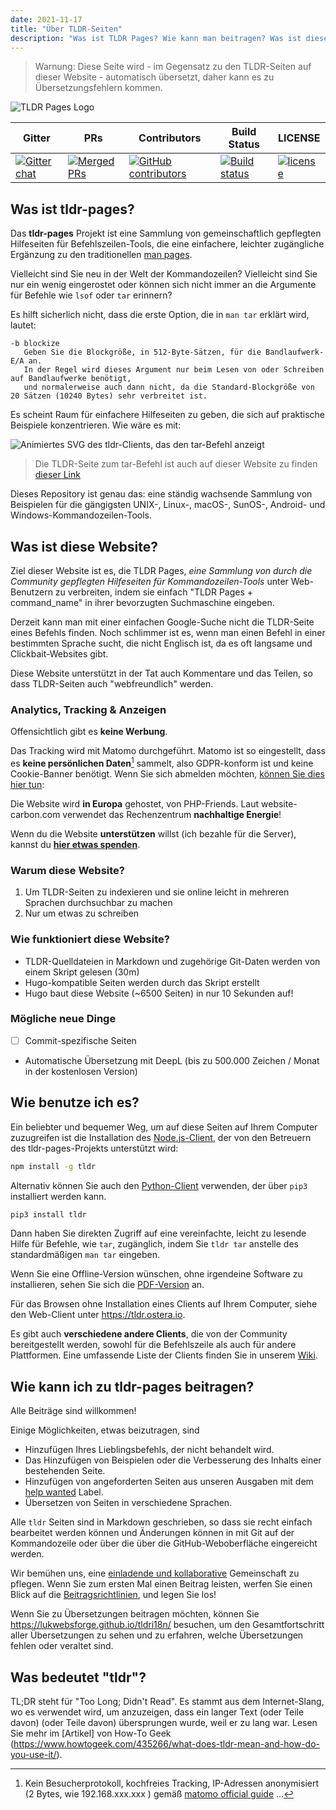 ```yaml
---
date: 2021-11-17
title: "Über TLDR-Seiten"
description: "Was ist TLDR Pages? Wie kann man beitragen? Was ist diese Website?"
---
```


> Warnung: Diese Seite wird - im Gegensatz zu den TLDR-Seiten auf dieser Website - automatisch übersetzt, daher kann es zu Übersetzungsfehlern kommen.

![TLDR Pages Logo](/tldr-logo.png)

|Gitter|PRs|Contributors|Build Status|LICENSE|
|---|---|---|---|---|
[![Gitter chat][gitter-image]][gitter-url]|[![Merged PRs][prs-merged-image]][prs-merged-url]|[![GitHub contributors][contributors-image]][contributors-url]|[![Build status][github-actions-image]][github-actions-url]|[![license][license-image]][license-url]

[github-actions-url]: https://github.com/tldr-pages/tldr/actions
[github-actions-image]: https://img.shields.io/github/workflow/status/tldr-pages/tldr/CI.svg
[gitter-url]: https://gitter.im/tldr-pages/tldr
[gitter-image]: https://img.shields.io/badge/chat-on_gitter-deeppink
[prs-merged-url]: https://github.com/tldr-pages/tldr/pulls?q=is:pr+is:merged
[prs-merged-image]: https://img.shields.io/github/issues-pr-closed-raw/tldr-pages/tldr.svg?label=merged+PRs&color=green
[contributors-url]: https://github.com/tldr-pages/tldr/graphs/contributors
[contributors-image]: https://img.shields.io/github/contributors-anon/tldr-pages/tldr.svg
[license-url]: https://github.com/tldr-pages/tldr/blob/main/LICENSE.md
[license-image]: https://img.shields.io/badge/license-CC_BY_4.0-blue.svg
</div>



## Was ist tldr-pages?

Das **tldr-pages** Projekt ist eine Sammlung von gemeinschaftlich gepflegten Hilfeseiten
für Befehlszeilen-Tools, die eine einfachere, leichter zugängliche Ergänzung
zu den traditionellen [man pages](https://en.wikipedia.org/wiki/Man_page).

Vielleicht sind Sie neu in der Welt der Kommandozeilen? Vielleicht sind Sie nur ein wenig eingerostet oder können sich nicht immer an die Argumente für Befehle wie `lsof` oder `tar` erinnern?

Es hilft sicherlich nicht, dass die erste Option, die in `man tar` erklärt wird, lautet:

```
-b blockize
   Geben Sie die Blockgröße, in 512-Byte-Sätzen, für die Bandlaufwerk-E/A an.
   In der Regel wird dieses Argument nur beim Lesen von oder Schreiben auf Bandlaufwerke benötigt,
   und normalerweise auch dann nicht, da die Standard-Blockgröße von 20 Sätzen (10240 Bytes) sehr verbreitet ist.
```

Es scheint Raum für einfachere Hilfeseiten zu geben, die sich auf praktische Beispiele konzentrieren.
Wie wäre es mit:

![Animiertes SVG des tldr-Clients, das den tar-Befehl anzeigt](/tldr-tar.svg)

> Die TLDR-Seite zum tar-Befehl ist auch auf dieser Website zu finden [dieser Link]("https://tldr.bortox.it/content/common/tar")

Dieses Repository ist genau das: eine ständig wachsende Sammlung von Beispielen
für die gängigsten UNIX-, Linux-, macOS-, SunOS-, Android- und Windows-Kommandozeilen-Tools.

## Was ist diese Website?

Ziel dieser Website ist es, die TLDR Pages, _eine Sammlung von durch die Community gepflegten Hilfeseiten
für Kommandozeilen-Tools_ unter Web-Benutzern zu verbreiten, indem sie einfach "TLDR Pages + command_name" in ihrer bevorzugten Suchmaschine eingeben.

Derzeit kann man mit einer einfachen Google-Suche nicht die TLDR-Seite eines Befehls finden. Noch schlimmer ist es, wenn man einen Befehl in einer bestimmten Sprache sucht, die nicht Englisch ist, da es oft langsame und Clickbait-Websites gibt.

Diese Website unterstützt in der Tat auch Kommentare und das Teilen, so dass TLDR-Seiten auch "webfreundlich" werden. 

### Analytics, Tracking & Anzeigen

Offensichtlich gibt es **keine Werbung**. 

Das Tracking wird mit Matomo durchgeführt. Matomo ist so eingestellt, dass es **keine persönlichen Daten**[^1] sammelt, also GDPR-konform ist und keine Cookie-Banner benötigt. Wenn Sie sich abmelden möchten, [können Sie dies hier tun](https://stats.bortox.it/index.php?module=CoreAdminHome&action=optOut&language=it):

Die Website wird **in Europa** gehostet, von PHP-Friends. Laut website-carbon.com verwendet das Rechenzentrum **nachhaltige Energie**!

Wenn du die Website **unterstützen** willst (ich bezahle für die Server), kannst du [**hier etwas spenden**](https://bortox.it/contribuisci-cs-en).

### Warum diese Website?

1. Um TLDR-Seiten zu indexieren und sie online leicht in mehreren Sprachen durchsuchbar zu machen
2. Nur um etwas zu schreiben

### Wie funktioniert diese Website?

* TLDR-Quelldateien in Markdown und zugehörige Git-Daten werden von einem Skript gelesen (30m)
* Hugo-kompatible Seiten werden durch das Skript erstellt
* Hugo baut diese Website (~6500 Seiten) in nur 10 Sekunden auf!

### Mögliche neue Dinge

- [ ] Commit-spezifische Seiten
- Automatische Übersetzung mit DeepL (bis zu 500.000 Zeichen / Monat in der kostenlosen Version)


## Wie benutze ich es?

Ein beliebter und bequemer Weg, um auf diese Seiten auf Ihrem Computer zuzugreifen
ist die Installation des [Node.js-Client](https://github.com/tldr-pages/tldr-node-client),
der von den Betreuern des tldr-pages-Projekts unterstützt wird:

```sh
npm install -g tldr
```

Alternativ können Sie auch den [Python-Client](https://github.com/tldr-pages/tldr-python-client) verwenden, der über `pip3` installiert werden kann.

```sh
pip3 install tldr
```

Dann haben Sie direkten Zugriff auf eine vereinfachte, leicht zu lesende Hilfe für Befehle, wie `tar`,
zugänglich, indem Sie `tldr tar` anstelle des standardmäßigen `man tar` eingeben.

Wenn Sie eine Offline-Version wünschen, ohne irgendeine Software zu installieren,
sehen Sie sich die [PDF-Version](https://tldr.sh/assets/tldr-book.pdf) an.

Für das Browsen ohne Installation eines Clients auf Ihrem Computer,
siehe den Web-Client unter <https://tldr.ostera.io>.

Es gibt auch **verschiedene andere Clients**, die von der Community bereitgestellt werden,
sowohl für die Befehlszeile als auch für andere Plattformen.
Eine umfassende Liste der Clients finden Sie in unserem [Wiki](https://github.com/tldr-pages/tldr/wiki/tldr-pages-clients).

## Wie kann ich zu tldr-pages beitragen?

Alle Beiträge sind willkommen!

Einige Möglichkeiten, etwas beizutragen, sind

- Hinzufügen Ihres Lieblingsbefehls, der nicht behandelt wird.
- Das Hinzufügen von Beispielen oder die Verbesserung des Inhalts einer bestehenden Seite.
- Hinzufügen von angeforderten Seiten aus unseren Ausgaben mit dem [help wanted](https://github.com/tldr-pages/tldr/issues?q=is%3Aopen+is%3Aissue+label%3A%22help+wanted%22) Label.
- Übersetzen von Seiten in verschiedene Sprachen.

Alle `tldr` Seiten sind in Markdown geschrieben, so dass sie recht einfach bearbeitet werden können und Änderungen können in
mit Git auf der Kommandozeile oder über die
über die GitHub-Weboberfläche eingereicht werden.

Wir bemühen uns, eine [einladende und kollaborative](GOVERNANCE.md) Gemeinschaft zu pflegen.
Wenn Sie zum ersten Mal einen Beitrag leisten, werfen Sie einen Blick auf die [Beitragsrichtlinien](CONTRIBUTING.md), und legen Sie los!

Wenn Sie zu Übersetzungen beitragen möchten, können Sie <https://lukwebsforge.github.io/tldri18n/>
besuchen, um den Gesamtfortschritt aller Übersetzungen zu sehen und zu erfahren, welche Übersetzungen fehlen oder veraltet sind.

## Was bedeutet "tldr"?

TL;DR steht für "Too Long; Didn't Read".
Es stammt aus dem Internet-Slang, wo es verwendet wird, um anzuzeigen, dass ein langer Text (oder Teile davon)
(oder Teile davon) übersprungen wurde, weil er zu lang war.
Lesen Sie mehr im [Artikel] von How-To Geek (https://www.howtogeek.com/435266/what-does-tldr-mean-and-how-do-you-use-it/).

[^1]: Kein Besucherprotokoll, kochfreies Tracking, IP-Adressen anonymisiert (2 Bytes, wie 192.168.xxx.xxx ) gemäß [matomo official guide](https://matomo.org/faq/new-to-piwik/how-do-i-use-matomo-analytics-without-consent-or-cookie-banner/) ... 